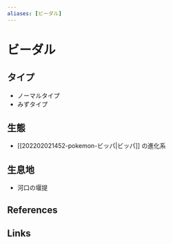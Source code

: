 ```yaml
---
aliases: [ビーダル]
---
```

# ビーダル

## タイプ

- ノーマルタイプ
- みずタイプ

## 生態

- [[202202021452-pokemon-ビッパ|ビッパ]] の進化系

## 生息地

- 河口の堰提

## References



## Links


